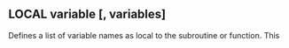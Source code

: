 ## LOCAL variable [, variables]

Defines a list of variable names as local to the subroutine or function. This